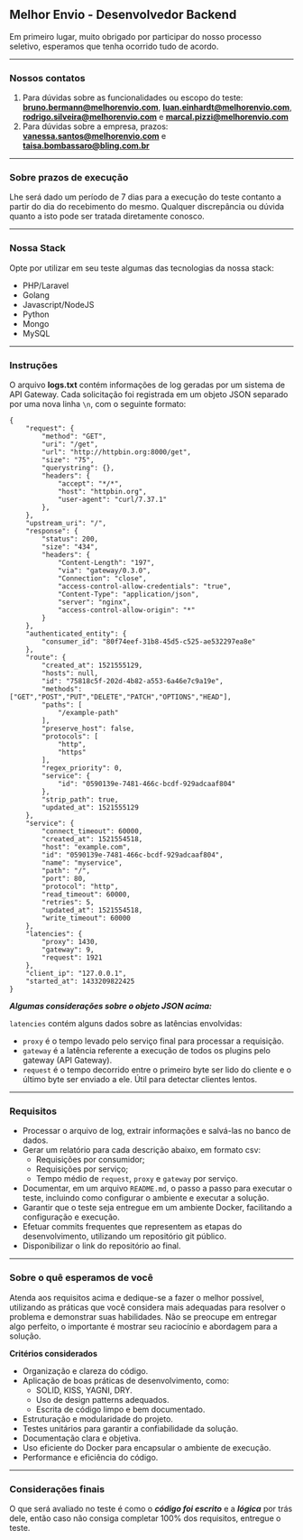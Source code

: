 ## Melhor Envio - Desenvolvedor Backend

Em primeiro lugar, muito obrigado por participar do nosso processo seletivo, esperamos que tenha ocorrido tudo de acordo.

--------------

### Nossos contatos

1. Para dúvidas sobre as funcionalidades ou escopo do teste: **bruno.bermann@melhorenvio.com**, **luan.einhardt@melhorenvio.com**, **rodrigo.silveira@melhorenvio.com** e **marcal.pizzi@melhorenvio.com**
2. Para dúvidas sobre a empresa, prazos: **vanessa.santos@melhorenvio.com** e **taisa.bombassaro@bling.com.br**

--------------

### Sobre prazos de execução

Lhe será dado um período de 7 dias para a execução do teste contanto a partir do dia do recebimento do mesmo. Qualquer discrepância ou dúvida quanto a isto pode ser tratada diretamente conosco.

--------------

### Nossa Stack

Opte por utilizar em seu teste algumas das tecnologias da nossa stack:

- PHP/Laravel
- Golang
- Javascript/NodeJS
- Python
- Mongo
- MySQL

--------------

### Instruções

O arquivo **logs.txt** contém informações de log geradas por um sistema de API Gateway. Cada solicitação foi registrada em um objeto JSON separado por uma nova linha `\n`, com o seguinte formato:

```
{
    "request": {
        "method": "GET",
        "uri": "/get",
        "url": "http://httpbin.org:8000/get",
        "size": "75",
        "querystring": {},
        "headers": {
            "accept": "*/*",
            "host": "httpbin.org",
            "user-agent": "curl/7.37.1"
        },
    },
    "upstream_uri": "/",
    "response": {
        "status": 200,
        "size": "434",
        "headers": {
            "Content-Length": "197",
            "via": "gateway/0.3.0",
            "Connection": "close",
            "access-control-allow-credentials": "true",
            "Content-Type": "application/json",
            "server": "nginx",
            "access-control-allow-origin": "*"
        }
    },
    "authenticated_entity": {
        "consumer_id": "80f74eef-31b8-45d5-c525-ae532297ea8e"
    },
    "route": {
        "created_at": 1521555129,
        "hosts": null,
        "id": "75818c5f-202d-4b82-a553-6a46e7c9a19e",
        "methods": ["GET","POST","PUT","DELETE","PATCH","OPTIONS","HEAD"],
        "paths": [
            "/example-path"
        ],
        "preserve_host": false,
        "protocols": [
            "http",
            "https"
        ],
        "regex_priority": 0,
        "service": {
            "id": "0590139e-7481-466c-bcdf-929adcaaf804"
        },
        "strip_path": true,
        "updated_at": 1521555129
    },
    "service": {
        "connect_timeout": 60000,
        "created_at": 1521554518,
        "host": "example.com",
        "id": "0590139e-7481-466c-bcdf-929adcaaf804",
        "name": "myservice",
        "path": "/",
        "port": 80,
        "protocol": "http",
        "read_timeout": 60000,
        "retries": 5,
        "updated_at": 1521554518,
        "write_timeout": 60000
    },
    "latencies": {
        "proxy": 1430,
        "gateway": 9,
        "request": 1921
    },
    "client_ip": "127.0.0.1",
    "started_at": 1433209822425
}
```

***Algumas considerações sobre o objeto JSON acima:***

`latencies` contém alguns dados sobre as latências envolvidas:

-   `proxy` é o tempo levado pelo serviço final para processar a requisição.
-   `gateway` é a latência referente a execução de todos os plugins pelo gateway (API Gateway).
-   `request` é o tempo decorrido entre o primeiro byte ser lido do cliente e o último byte ser enviado a ele. Útil para detectar clientes lentos.

--------------

### Requisitos

- Processar o arquivo de log, extrair informações e salvá-las no banco de dados.
- Gerar um relatório para cada descrição abaixo, em formato csv:
    - Requisições por consumidor;
    - Requisições por serviço;
    - Tempo médio de `request`, `proxy` e `gateway` por serviço.
- Documentar, em um arquivo `README.md`, o passo a passo para executar o teste, incluindo como configurar o ambiente e executar a solução.
- Garantir que o teste seja entregue em um ambiente Docker, facilitando a configuração e execução.
- Efetuar commits frequentes que representem as etapas do desenvolvimento, utilizando um repositório git público.
- Disponibilizar o link do repositório ao final.

--------------

### Sobre o quê esperamos de você

Atenda aos requisitos acima e dedique-se a fazer o melhor possível, utilizando as práticas que você considera mais adequadas para resolver o problema e demonstrar suas habilidades. Não se preocupe em entregar algo perfeito, o importante é mostrar seu raciocínio e abordagem para a solução.

**Critérios considerados**

- Organização e clareza do código.
- Aplicação de boas práticas de desenvolvimento, como:
    - SOLID, KISS, YAGNI, DRY.
    - Uso de design patterns adequados.
    - Escrita de código limpo e bem documentado.
- Estruturação e modularidade do projeto.
- Testes unitários para garantir a confiabilidade da solução.
- Documentação clara e objetiva.
- Uso eficiente do Docker para encapsular o ambiente de execução.
- Performance e eficiência do código.

--------------

### Considerações finais

O que será avaliado no teste é como o ***código foi escrito*** e a ***lógica*** por trás dele, então caso não consiga completar 100% dos requisitos, entregue o teste.
